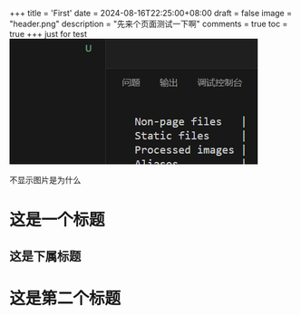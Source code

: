 +++
title = 'First'
date = 2024-08-16T22:25:00+08:00
draft = false
image = "header.png"
description = "先来个页面测试一下啊"
comments = true
toc = true
+++
just for test
![](image.png)

不显示图片是为什么
# 这是一个标题
## 这是下属标题
# 这是第二个标题


